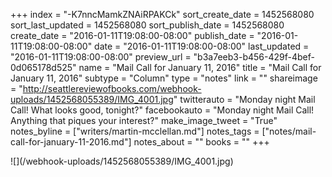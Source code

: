 +++
index = "-K7nncMamkZNAiRPAKCk"
sort_create_date = 1452568080
sort_last_updated = 1452568080
sort_publish_date = 1452568080
create_date = "2016-01-11T19:08:00-08:00"
publish_date = "2016-01-11T19:08:00-08:00"
date = "2016-01-11T19:08:00-08:00"
last_updated = "2016-01-11T19:08:00-08:00"
preview_url = "b3a7eeb3-b456-429f-4bef-0d065178d525"
name = "Mail Call for January 11, 2016"
title = "Mail Call for January 11, 2016"
subtype = "Column"
type = "notes"
link = ""
shareimage = "http://seattlereviewofbooks.com/webhook-uploads/1452568055389/IMG_4001.jpg"
twitterauto = "Monday night Mail Call! What looks good, tonight?"
facebookauto = "Monday night Mail Call! Anything that piques your interest?"
make_image_tweet = "True"
notes_byline = ["writers/martin-mcclellan.md"]
notes_tags = ["notes/mail-call-for-january-11-2016.md"]
notes_about = ""
books = ""
+++
<p class="image">![](/webhook-uploads/1452568055389/IMG_4001.jpg)</p>